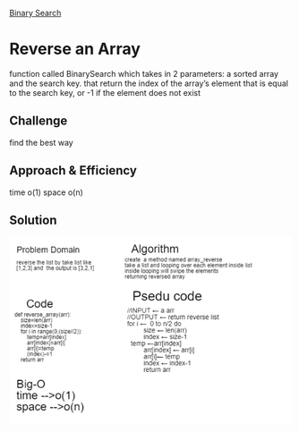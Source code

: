 [Binary Search](https://github.com/hadeelhhawajreh/data-structures-and-algorithms-c401/pull/3)


# Reverse an Array
function called BinarySearch which takes in 2 parameters: a sorted array and the search key.
that return the index of the array’s element that is equal to the search key,
 or -1 if the element does not exist

## Challenge
find the best way

## Approach & Efficiency
<!-- What approach did you take? Why? What is the Big O space/time for this approach? -->
time o(1)
space o(n)

## Solution
<!-- Embedded whiteboard image -->
![drawing](../../assets/drawing.png)

